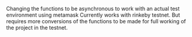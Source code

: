 Changing the functions to be asynchronous to work with an actual test environment using metamask
Currently works with rinkeby testnet. But requires more conversions of the functions to be made for full working of the project in the testnet. 
